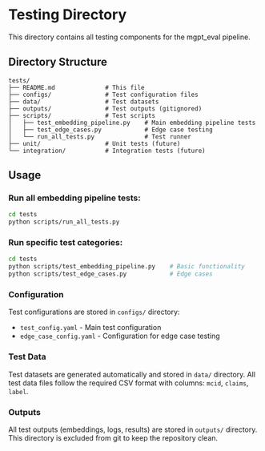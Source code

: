 # Testing Directory

This directory contains all testing components for the mgpt_eval pipeline.

## Directory Structure

```
tests/
├── README.md              # This file
├── configs/               # Test configuration files
├── data/                  # Test datasets
├── outputs/               # Test outputs (gitignored)
├── scripts/               # Test scripts
│   ├── test_embedding_pipeline.py    # Main embedding pipeline tests
│   ├── test_edge_cases.py            # Edge case testing
│   └── run_all_tests.py              # Test runner
├── unit/                  # Unit tests (future)
└── integration/           # Integration tests (future)
```

## Usage

### Run all embedding pipeline tests:
```bash
cd tests
python scripts/run_all_tests.py
```

### Run specific test categories:
```bash
cd tests
python scripts/test_embedding_pipeline.py    # Basic functionality
python scripts/test_edge_cases.py            # Edge cases
```

### Configuration

Test configurations are stored in `configs/` directory:
- `test_config.yaml` - Main test configuration
- `edge_case_config.yaml` - Configuration for edge case testing

### Test Data

Test datasets are generated automatically and stored in `data/` directory.
All test data files follow the required CSV format with columns: `mcid`, `claims`, `label`.

### Outputs

All test outputs (embeddings, logs, results) are stored in `outputs/` directory.
This directory is excluded from git to keep the repository clean.